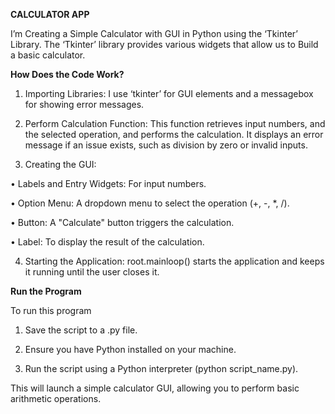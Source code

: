 **CALCULATOR APP**

I’m Creating a Simple Calculator with GUI in Python using the ‘Tkinter’ Library. The ‘Tkinter’ library provides various widgets that allow us to Build a basic calculator.

**How Does the Code Work?**

1. Importing Libraries: I use ‘tkinter’ for GUI elements and a messagebox for showing error messages.

2. Perform Calculation Function: This function retrieves input numbers, and the selected operation, and performs the calculation. It displays an error message if an issue exists, such as division by zero or invalid inputs.

3. Creating the GUI:

•	Labels and Entry Widgets: For input numbers.

•	Option Menu: A dropdown menu to select the operation (+, -, *, /).

•	Button: A "Calculate" button triggers the calculation.

•	Label: To display the result of the calculation.

4. Starting the Application: root.mainloop() starts the application and keeps it running until the user closes it.

**Run the Program**

To run this program

1.	Save the script to a .py file.

2.	Ensure you have Python installed on your machine.

3.	Run the script using a Python interpreter (python script_name.py).

This will launch a simple calculator GUI, allowing you to perform basic arithmetic operations.
